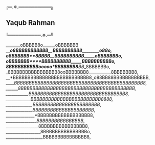 

 ╔═.✵.══════════╗
## Yaqub Rahman
 ╚══════════.✵.═╝

_______oBBBBB8o______oBBBBBBB
_____o8BBBBBBBBBBB__BBBBBBBBB8________o88o,
___o8BBBBBB**8BBBB__BBBBBBBBBB_____oBBBBBBBo,
__oBBBBBBB*___***___BBBBBBBBBB_____BBBBBBBBBBo,
_8BBBBBBBBBBooooo___*BBBBBBB8______*BB*_8BBBBBBo,
_8BBBBBBBBBBBBBBBB8ooBBBBBBB8___________8BBBBBBB8,
__*BBBBBBBBBBBBBBBBBBBBBBBBBB8_o88BB88BBBBBBBBBBBB,
____*BBBBBBBBBBBBBBBBBBBBBBBBBBBBBBBBBBBBBBBBBBBB8,
______**8BBBBBBBBBBBBBBBBBBBBBBBBBBBBBBBBBBBBBBB*,
___________*BBBBBBBBBBBBBBBBBBBBBBBBBBBBBBBBB8*,
____________*BBBBBBBBBBBBBBBBBBBBBBBB8888**,
_____________BBBBBBBBBBBBBBBBBBBBBBB*,
_____________*BBBBBBBBBBBBBBBBBBBBB*,
______________*BBBBBBBBBBBBBBBBBB8,
_______________*BBBBBBBBBBBBBBBB*,
________________8BBBBBBBBBBBBBBB8,
_________________8BBBBBBBBBBBBBBBo,
__________________BBBBBBBBBBBBBBB8,
